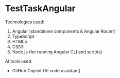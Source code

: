 # TestTaskAngular
Technologies used:
1.  Angular (standalone components & Angular Router)
2.  TypeScript
3.  HTML5
4.  CSS3
5.  Node.js (for running Angular CLI and scripts)

AI tools used:
- GitHub Copilot (AI code assistant)